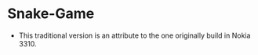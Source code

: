 # Snake-Game

- This traditional version is an attribute to the one originally build in Nokia 3310. 
